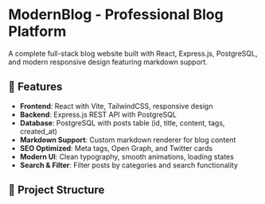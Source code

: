 # ModernBlog - Professional Blog Platform

A complete full-stack blog website built with React, Express.js, PostgreSQL, and modern responsive design featuring markdown support.

## 🚀 Features

- **Frontend**: React with Vite, TailwindCSS, responsive design
- **Backend**: Express.js REST API with PostgreSQL
- **Database**: PostgreSQL with posts table (id, title, content, tags, created_at)
- **Markdown Support**: Custom markdown renderer for blog content
- **SEO Optimized**: Meta tags, Open Graph, and Twitter cards
- **Modern UI**: Clean typography, smooth animations, loading states
- **Search & Filter**: Filter posts by categories and search functionality

## 📁 Project Structure


